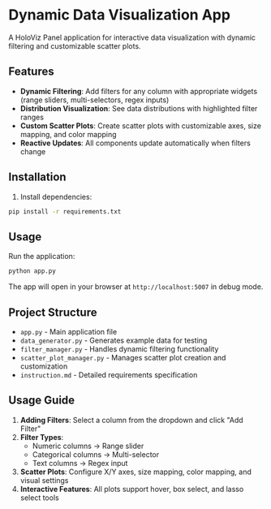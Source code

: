 # Dynamic Data Visualization App

A HoloViz Panel application for interactive data visualization with dynamic filtering and customizable scatter plots.

## Features

- **Dynamic Filtering**: Add filters for any column with appropriate widgets (range sliders, multi-selectors, regex inputs)
- **Distribution Visualization**: See data distributions with highlighted filter ranges
- **Custom Scatter Plots**: Create scatter plots with customizable axes, size mapping, and color mapping
- **Reactive Updates**: All components update automatically when filters change

## Installation

1. Install dependencies:
```bash
pip install -r requirements.txt
```

## Usage

Run the application:
```bash
python app.py
```

The app will open in your browser at `http://localhost:5007` in debug mode.

## Project Structure

- `app.py` - Main application file
- `data_generator.py` - Generates example data for testing
- `filter_manager.py` - Handles dynamic filtering functionality
- `scatter_plot_manager.py` - Manages scatter plot creation and customization
- `instruction.md` - Detailed requirements specification

## Usage Guide

1. **Adding Filters**: Select a column from the dropdown and click "Add Filter"
2. **Filter Types**: 
   - Numeric columns → Range slider
   - Categorical columns → Multi-selector
   - Text columns → Regex input
3. **Scatter Plots**: Configure X/Y axes, size mapping, color mapping, and visual settings
4. **Interactive Features**: All plots support hover, box select, and lasso select tools 